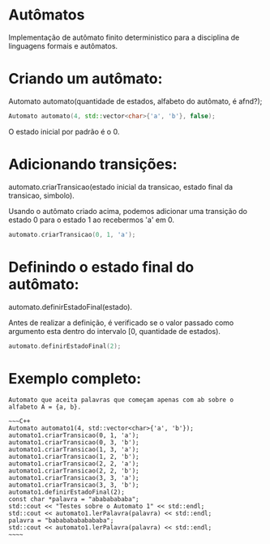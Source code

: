 # Autômatos

  Implementação de autômato finito deterministico para a disciplina de linguagens formais e autômatos.

# Criando um autômato:
  Automato automato(quantidade de estados, alfabeto do autômato, é afnd?);
  ~~~C++
  Automato automato(4, std::vector<char>{'a', 'b'}, false);
  ~~~
  
  O estado inicial por padrão é o 0.
 
 # Adicionando transições:
  automato.criarTransicao(estado inicial da transicao, estado final da transicao, simbolo).
  
  Usando o autômato criado acima, podemos adicionar uma transição do estado 0 para o estado 1 ao recebermos 'a' em 0.
  ~~~C++
  automato.criarTransicao(0, 1, 'a');
  ~~~
  
  # Definindo o estado final do autômato:
   automato.definirEstadoFinal(estado).
    
   Antes de realizar a definição, é verificado se o valor passado como argumento esta dentro do 
   intervalo [0, quantidade de estados).
   ~~~C++ 
   automato.definirEstadoFinal(2);
   ~~~
   
  # Exemplo completo:
    Automato que aceita palavras que começam apenas com ab sobre o alfabeto A = {a, b}.
    
    ~~~C++
    Automato automato1(4, std::vector<char>{'a', 'b'});
    automato1.criarTransicao(0, 1, 'a');
    automato1.criarTransicao(0, 3, 'b');
    automato1.criarTransicao(1, 3, 'a');
    automato1.criarTransicao(1, 2, 'b');
    automato1.criarTransicao(2, 2, 'a');
    automato1.criarTransicao(2, 2, 'b');
    automato1.criarTransicao(3, 3, 'a');
    automato1.criarTransicao(3, 3, 'b');
    automato1.definirEstadoFinal(2);
    const char *palavra = "abababababa";
    std::cout << "Testes sobre o Automato 1" << std::endl;
    std::cout << automato1.lerPalavra(palavra) << std::endl;
    palavra = "babababababababa";
    std::cout << automato1.lerPalavra(palavra) << std::endl;
    ~~~~
